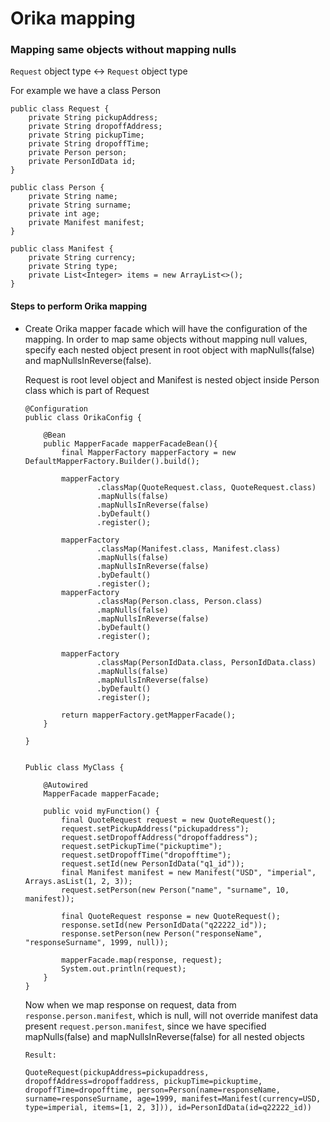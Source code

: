 # Orika mapping

### Mapping same objects without mapping nulls
`Request` object type <-> `Request` object type

For example we have a class Person
```
public class Request {
    private String pickupAddress;
    private String dropoffAddress;
    private String pickupTime;
    private String dropoffTime;
    private Person person;
    private PersonIdData id;
}

public class Person {
    private String name;
    private String surname;
    private int age;
    private Manifest manifest;
}

public class Manifest {
    private String currency;
    private String type;
    private List<Integer> items = new ArrayList<>();
}
```

#### Steps to perform Orika mapping
* Create Orika mapper facade which will have the configuration of the mapping. In order to map same objects without mapping null values, specify each nested object present in root object with mapNulls(false) and mapNullsInReverse(false).

  Request is root level object and Manifest is nested object inside Person class which is part of Request
  ```
  @Configuration
  public class OrikaConfig {
  
      @Bean
      public MapperFacade mapperFacadeBean(){
          final MapperFactory mapperFactory = new DefaultMapperFactory.Builder().build();
  
          mapperFactory
                  .classMap(QuoteRequest.class, QuoteRequest.class)
                  .mapNulls(false)
                  .mapNullsInReverse(false)
                  .byDefault()
                  .register();
  
          mapperFactory
                  .classMap(Manifest.class, Manifest.class)
                  .mapNulls(false)
                  .mapNullsInReverse(false)
                  .byDefault()
                  .register();
          mapperFactory
                  .classMap(Person.class, Person.class)
                  .mapNulls(false)
                  .mapNullsInReverse(false)
                  .byDefault()
                  .register();
  
          mapperFactory
                  .classMap(PersonIdData.class, PersonIdData.class)
                  .mapNulls(false)
                  .mapNullsInReverse(false)
                  .byDefault()
                  .register();
  
          return mapperFactory.getMapperFacade();
      }
  
  }
  

  ```
  
  ```
  Public class MyClass {
  
      @Autowired
      MapperFacade mapperFacade;
      
      public void myFunction() {
          final QuoteRequest request = new QuoteRequest();
          request.setPickupAddress("pickupaddress");
          request.setDropoffAddress("dropoffaddress");
          request.setPickupTime("pickuptime");
          request.setDropoffTime("dropofftime");
          request.setId(new PersonIdData("q1_id"));
          final Manifest manifest = new Manifest("USD", "imperial", Arrays.asList(1, 2, 3));
          request.setPerson(new Person("name", "surname", 10, manifest));
  
          final QuoteRequest response = new QuoteRequest();
          response.setId(new PersonIdData("q22222_id"));
          response.setPerson(new Person("responseName", "responseSurname", 1999, null));
  
          mapperFacade.map(response, request);
          System.out.println(request);
      }
  }

  ```
  Now when we map response on request, data from `response.person.manifest`, which is null, will not override manifest data present `request.person.manifest`, since we have specified mapNulls(false) and mapNullsInReverse(false) for all nested objects
  ```
  Result:
  
  QuoteRequest(pickupAddress=pickupaddress, dropoffAddress=dropoffaddress, pickupTime=pickuptime, dropoffTime=dropofftime, person=Person(name=responseName, surname=responseSurname, age=1999, manifest=Manifest(currency=USD, type=imperial, items=[1, 2, 3])), id=PersonIdData(id=q22222_id))

  ```